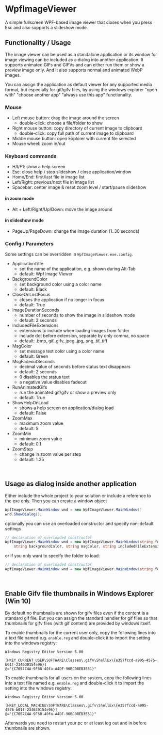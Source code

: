 # WpfImageViewer

A simple fullscreen WPF-based image viewer that closes when you press Esc and also supports a slideshow mode.

## Functionality / Usage

The image viewer can be used as a standalone application or its window for image viewing can be included as a dialog into another application.
It supports animated GIFs and GIFVs and can either run them or show a preview image only. And it also supports normal and animated WebP images.

You can assign the application as default viewer for any supported media format, but especially for gif/gifv files, by using the windows explorer "open with" "choose another app" "always use this app" functionality.

### Mouse

* Left mouse button: drag the image around the screen
    * double-click: choose a file/folder to show
* Right mouse button: copy directory of current image to clipboard
    * double-click: copy full path of current image to clipboard
* Middle mouse button: open Explorer with current file selected
* Mouse wheel: zoom in/out

### Keyboard commands

* H/I/F1: show a help screen
* Esc: close help / stop slideshow / close application/window
* Home/End: first/last file in image list
* Left/Right: previous/next file in image list
* Spacebar: center image & reset zoom level / start/pause slideshow

#### in zoom mode

* Alt + Left/Right/Up/Down: move the image around

#### in slideshow mode

* PageUp/PageDown: change the image duration (1..30 seconds)

### Config / Parameters

Some settings can be overridden in `WpfImageViewer.exe.config`.

* ApplicationTitle
    * set the name of the application, e.g. shown during Alt-Tab
    * default: Wpf Image Viewer
* BackgroundColor
    * set background color using a color name
    * default: Black
* CloseOnLostFocus
    * closes the application if no longer in focus
    * default: True
* ImageDurationSeconds
    * number of seconds to show the image in slideshow mode
    * default: 2 seconds
* IncludedFileExtensions
    * extensions to include when loading images from folder
    * include dot before extension, separate by only comma, no space
    * default: .bmp,.gif,.gifv,.jpeg,.jpg,.png,.tif,.tiff
* MsgColor
    * set message text color using a color name
    * default: Green
* MsgFadeoutSeconds
    * decimal value of seconds before status text disappears
    * default: 2 seconds
    * 0 disables the status text
    * a negative value disables fadeout
* RunAnimatedGifs
    * run the animated gif/gifv or show a preview only
    * default: True
* ShowHelpOnLoad
    * shows a help screen on application/dialog load
    * default: False
* ZoomMax
    * maximum zoom value
    * default: 5
* ZoomMin
    * minimum zoom value
    * default: 0.1
* ZoomStep
    * change in zoom value per step
    * default: 1.25
<br/>

## Usage as dialog inside another application

Either include the whole project to your solution or include a reference to the exe only. Then you can create a window object 
```csharp
WpfImageViewer.MainWindow wnd = new WpfImageViewer.MainWindow()
wnd.ShowDialog();
```
optionally you can use an overloaded constructor and specify non-default settings
```csharp
// declaration of overloaded constructor
WpfImageViewer.MainWindow wnd = new WpfImageViewer.MainWindow(string folder, bool showHelpOnLoad, bool runAnimatedGifs, bool closeOnLostFocus,
    string backgroundColor, string msgColor, string includedFileExtensions, int imageDurationSeconds, double fadeoutSeconds, double zoomMin, double zoomMax, double zoomStep)
```
or if you only want to specify the folder to load:
```csharp
// declaration of overloaded constructor
WpfImageViewer.MainWindow wnd = new WpfImageViewer.MainWindow(string folder)
```
<br/>

## Enable Gifv file thumbnails in Windows Explorer (Win 10)

By default no thumbnails are shown for gifv files even if the content is a standard gif file. But you can assign the standard handler for gif files so that thumbnails for gifv files (with gif content) are provided by windows itself.

To enable thumbnails for the current user only, copy the following lines into a text file named e.g. `enable.reg` and double-click it to import the setting into the windows registry:
```
Windows Registry Editor Version 5.00

[HKEY_CURRENT_USER\SOFTWARE\Classes\.gifv\ShellEx\{e357fccd-a995-4576-b01f-234630154e96}]
@="{C7657C4A-9F68-40fa-A4DF-96BC08EB3551}"
```

To enable thumbnails for all users on the system, copy the following lines into a text file named e.g. `enable.reg` and double-click it to import the setting into the windows registry:
```
Windows Registry Editor Version 5.00

[HKEY_LOCAL_MACHINE\SOFTWARE\Classes\.gifv\ShellEx\{e357fccd-a995-4576-b01f-234630154e96}]
@="{C7657C4A-9F68-40fa-A4DF-96BC08EB3551}"
```

Afterwards you need to restart your pc or at least log out and in before thumbnails are shown.
<br/><br/>
